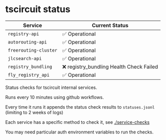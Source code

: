# tscircuit status

<!-- START_STATUS_TABLE -->

| Service               | Current Status                           |
| --------------------- | ---------------------------------------- |
| `registry-api`        | ✅ Operational                           |
| `autorouting-api`     | ✅ Operational                           |
| `freerouting-cluster` | ✅ Operational                           |
| `jlcsearch-api`       | ✅ Operational                           |
| `registry_bundling`   | ❌ registry_bundling Health Check Failed |
| `fly_registry_api`    | ✅ Operational                           |

<!-- END_STATUS_TABLE -->

Status checks for tscircuit internal services.

Runs every 10 minutes using github workflows.

Every time it runs it appends the status check results to `statuses.jsonl` (limiting to
2 weeks of logs)

Each service has a specific method to check it, see [./service-checks](./service-checks)

You may need particular auth environment variables to run the checks.
